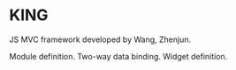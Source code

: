 # KING
JS MVC framework developed by Wang, Zhenjun.

Module definition.
Two-way data binding.
Widget definition.
